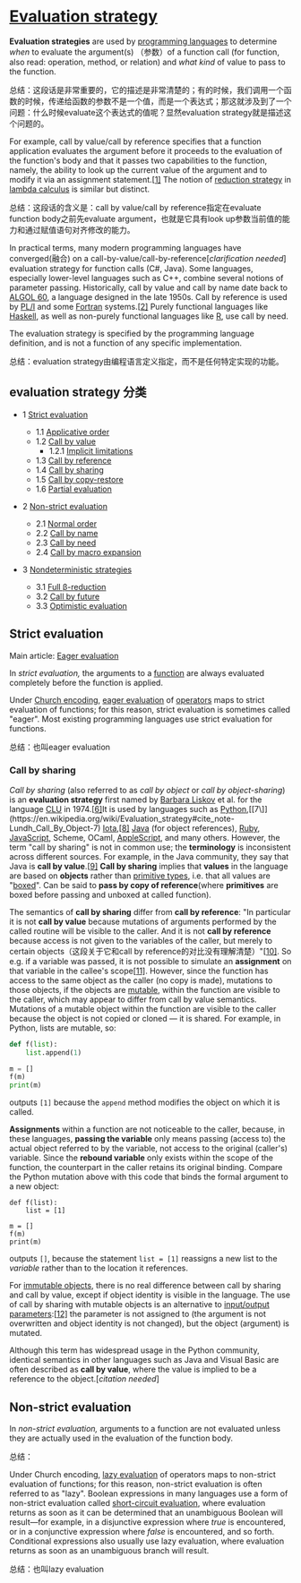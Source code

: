 # [Evaluation strategy](https://en.wikipedia.org/wiki/Evaluation_strategy)

**Evaluation strategies** are used by [programming languages](https://en.wikipedia.org/wiki/Programming_languages) to determine *when* to evaluate the argument(s) （参数）of a function call (for function, also read: operation, method, or relation) and *what kind* of value to pass to the function. 

总结：这段话是非常重要的，它的描述是非常清楚的；有的时候，我们调用一个函数的时候，传递给函数的参数不是一个值，而是一个表达式；那这就涉及到了一个问题：什么时候evaluate这个表达式的值呢？显然evaluation strategy就是描述这个问题的。

For example, call by value/call by reference specifies that a function application evaluates the argument before it proceeds to the evaluation of the function's body and that it passes two capabilities to the function, namely, the ability to look up the current value of the argument and to modify it via an assignment statement.[[1\]](https://en.wikipedia.org/wiki/Evaluation_strategy#cite_note-1) The notion of [reduction strategy](https://en.wikipedia.org/wiki/Reduction_strategy_(lambda_calculus)) in [lambda calculus](https://en.wikipedia.org/wiki/Lambda_calculus) is similar but distinct.

总结：这段话的含义是：call by value/call by reference指定在evaluate function body之前先evaluate argument，也就是它具有look up参数当前值的能力和通过赋值语句对齐修改的能力。

In practical terms, many modern programming languages have converged(融合) on a call-by-value/call-by-reference[*clarification needed*] evaluation strategy for function calls (C#, Java). Some languages, especially lower-level languages such as C++, combine several notions of parameter passing. Historically, call by value and call by name date back to [ALGOL 60](https://en.wikipedia.org/wiki/ALGOL_60), a language designed in the late 1950s. Call by reference is used by [PL/I](https://en.wikipedia.org/wiki/PL/I) and some [Fortran](https://en.wikipedia.org/wiki/Fortran) systems.[[2\]](https://en.wikipedia.org/wiki/Evaluation_strategy#cite_note-2) Purely functional languages like [Haskell](https://en.wikipedia.org/wiki/Haskell_(programming_language)), as well as non-purely functional languages like [R](https://en.wikipedia.org/wiki/R_(programming_language)), use call by need.

The evaluation strategy is specified by the programming language definition, and is not a function of any specific implementation.

总结：evaluation strategy由编程语言定义指定，而不是任何特定实现的功能。

## evaluation strategy 分类

- 1 [Strict evaluation](https://en.wikipedia.org/wiki/Evaluation_strategy#Strict_evaluation)

  - 1.1 [Applicative order](https://en.wikipedia.org/wiki/Evaluation_strategy#Applicative_order)
  - 1.2 [Call by value](https://en.wikipedia.org/wiki/Evaluation_strategy#Call_by_value)
    - 1.2.1 [Implicit limitations](https://en.wikipedia.org/wiki/Evaluation_strategy#Implicit_limitations)
  - 1.3 [Call by reference](https://en.wikipedia.org/wiki/Evaluation_strategy#Call_by_reference)
  - 1.4 [Call by sharing](https://en.wikipedia.org/wiki/Evaluation_strategy#Call_by_sharing)
  - 1.5 [Call by copy-restore](https://en.wikipedia.org/wiki/Evaluation_strategy#Call_by_copy-restore)
  - 1.6 [Partial evaluation](https://en.wikipedia.org/wiki/Evaluation_strategy#Partial_evaluation)

- 2 [Non-strict evaluation](https://en.wikipedia.org/wiki/Evaluation_strategy#Non-strict_evaluation)

  - 2.1 [Normal order](https://en.wikipedia.org/wiki/Evaluation_strategy#Normal_order)
  - 2.2 [Call by name](https://en.wikipedia.org/wiki/Evaluation_strategy#Call_by_name)
  - 2.3 [Call by need](https://en.wikipedia.org/wiki/Evaluation_strategy#Call_by_need)
  - 2.4 [Call by macro expansion](https://en.wikipedia.org/wiki/Evaluation_strategy#Call_by_macro_expansion)

- 3 [Nondeterministic strategies](https://en.wikipedia.org/wiki/Evaluation_strategy#Nondeterministic_strategies)

  - 3.1 [Full β-reduction](https://en.wikipedia.org/wiki/Evaluation_strategy#Full_%CE%B2-reduction)
  - 3.2 [Call by future](https://en.wikipedia.org/wiki/Evaluation_strategy#Call_by_future)
  - 3.3 [Optimistic evaluation](https://en.wikipedia.org/wiki/Evaluation_strategy#Optimistic_evaluation)


## Strict evaluation

Main article: [Eager evaluation](https://en.wikipedia.org/wiki/Eager_evaluation)

In *strict evaluation,* the arguments to a [function](https://en.wikipedia.org/wiki/Subroutine) are always evaluated completely before the function is applied.

Under [Church encoding](https://en.wikipedia.org/wiki/Church_encoding), [eager evaluation](https://en.wikipedia.org/wiki/Eager_evaluation) of [operators](https://en.wikipedia.org/wiki/Operator_(programming)) maps to strict evaluation of functions; for this reason, strict evaluation is sometimes called "eager". Most existing programming languages use strict evaluation for functions.

总结：也叫eager evaluation



### Call by sharing

*Call by sharing* (also referred to as *call by object* or *call by object-sharing*) is an **evaluation strategy** first named by [Barbara Liskov](https://en.wikipedia.org/wiki/Barbara_Liskov) et al. for the language [CLU](https://en.wikipedia.org/wiki/CLU_programming_language) in 1974.[[6\]](https://en.wikipedia.org/wiki/Evaluation_strategy#cite_note-CLU_Reference_Manual-6)It is used by languages such as [Python](https://en.wikipedia.org/wiki/Python_(programming_language)),[[7\]](https://en.wikipedia.org/wiki/Evaluation_strategy#cite_note-Lundh_Call_By_Object-7) [Iota](https://en.wikipedia.org/wiki/Iota_and_Jot),[[8\]](https://en.wikipedia.org/wiki/Evaluation_strategy#cite_note-8) [Java](https://en.wikipedia.org/wiki/Java_(programming_language)) (for object references), [Ruby](https://en.wikipedia.org/wiki/Ruby_(programming_language)), [JavaScript](https://en.wikipedia.org/wiki/JavaScript), Scheme, OCaml, [AppleScript](https://en.wikipedia.org/wiki/AppleScript), and many others. However, the term "call by sharing" is not in common use; the **terminology** is inconsistent across different sources. For example, in the Java community, they say that Java is **call by value**.[[9\]](https://en.wikipedia.org/wiki/Evaluation_strategy#cite_note-9) **Call by sharing** implies that **values** in the language are based on **objects** rather than [primitive types](https://en.wikipedia.org/wiki/Primitive_types), i.e. that all values are "[boxed](https://en.wikipedia.org/wiki/Boxed_type)". Can be said to **pass by copy of reference**(where **primitives** are boxed before passing and unboxed at called function).

The semantics of **call by sharing** differ from **call by reference**: "In particular it is not **call by value** because mutations of arguments performed by the called routine will be visible to the caller. And it is not **call by reference** because access is not given to the variables of the caller, but merely to certain objects（这段关于它和call by reference的对比没有理解清楚）"[[10\]](https://en.wikipedia.org/wiki/Evaluation_strategy#cite_note-FOOTNOTECLU_Reference_Manual197414-15-10). So e.g. if a variable was passed, it is not possible to simulate an **assignment** on that variable in the callee's scope[[11\]](https://en.wikipedia.org/wiki/Evaluation_strategy#cite_note-11). However, since the function has access to the same object as the caller (no copy is made), mutations to those objects, if the objects are [mutable](https://en.wikipedia.org/wiki/Mutable_object), within the function are visible to the caller, which may appear to differ from call by value semantics. Mutations of a mutable object within the function are visible to the caller because the object is not copied or cloned — it is shared. For example, in Python, lists are mutable, so:

```python
def f(list):
    list.append(1)

m = []
f(m)
print(m)
```

outputs `[1]` because the `append` method modifies the object on which it is called.

**Assignments** within a function are not noticeable to the caller, because, in these languages, **passing the variable** only means passing (access to) the actual object referred to by the variable, not access to the original (caller's) variable. Since the **rebound variable** only exists within the scope of the function, the counterpart in the caller retains its original binding. Compare the Python mutation above with this code that binds the formal argument to a new object:

```
def f(list):
    list = [1]

m = []
f(m)
print(m)
```

outputs `[]`, because the statement `list = [1]` reassigns a new list to the *variable* rather than to the location it references.

For [immutable objects](https://en.wikipedia.org/wiki/Immutable_object), there is no real difference between call by sharing and call by value, except if object identity is visible in the language. The use of call by sharing with mutable objects is an alternative to [input/output parameters](https://en.wikipedia.org/wiki/Output_parameter):[[12\]](https://en.wikipedia.org/wiki/Evaluation_strategy#cite_note-CA1021-12) the parameter is not assigned to (the argument is not overwritten and object identity is not changed), but the object (argument) is mutated.

Although this term has widespread usage in the Python community, identical semantics in other languages such as Java and Visual Basic are often described as **call by value**, where the value is implied to be a reference to the object.[*citation needed*]

## Non-strict evaluation

In *non-strict evaluation,* arguments to a function are not evaluated unless they are actually used in the evaluation of the function body.

总结：

Under Church encoding, [lazy evaluation](https://en.wikipedia.org/wiki/Lazy_evaluation) of operators maps to non-strict evaluation of functions; for this reason, non-strict evaluation is often referred to as "lazy". Boolean expressions in many languages use a form of non-strict evaluation called [short-circuit evaluation](https://en.wikipedia.org/wiki/Short-circuit_evaluation), where evaluation returns as soon as it can be determined that an unambiguous Boolean will result—for example, in a disjunctive expression where *true* is encountered, or in a conjunctive expression where *false* is encountered, and so forth. Conditional expressions also usually use lazy evaluation, where evaluation returns as soon as an unambiguous branch will result.

总结：也叫lazy evaluation